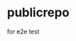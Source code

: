 # publicrepo
for e2e test









































































































































































































































































































































































































































































































































































































































































































































































































































































































































































































































































































































































































































































































































































































































































































































































































































































































































































































































































































































































































































































































































































































































































































































































































































































































































































































































































































































































































































































































































































































































































































































































































































































































































































































































































































































































































































































































































































































































































































































































































































































































































































































































































































































































































































































































































































































































































































































































































































































































































































































































































